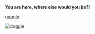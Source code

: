 **You are here, where else would you be?!**

[google](https://www.google.com/)

![doggie](https://encrypted-tbn0.gstatic.com/images?q=tbn:ANd9GcQgKdvWy008PZuib78JF9f_F5lvykt5e5fJouYRCpLA82G5Ws89)

